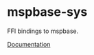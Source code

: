 # mspbase-sys #
FFI bindings to mspbase.

[Documentation](https://retep998.github.io/doc/mspbase-sys/)
